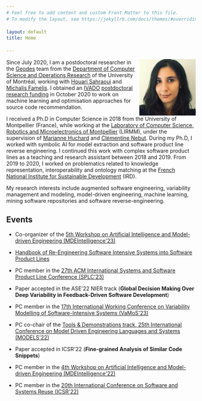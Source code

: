 ```yaml
---
# Feel free to add content and custom Front Matter to this file.
# To modify the layout, see https://jekyllrb.com/docs/themes/#overriding-theme-defaults

layout: default
title: Home

---
```

<img src="./photo.png" style="float: right;" width = "150px" />

Since July 2020, I am a postdoctoral researcher in the [Geodes](http://geodes.iro.umontreal.ca/fr/) team from the [Department of Computer Science and Operations Research](https://diro.umontreal.ca/english/home/) of the University of Montréal, working with [Houari Sahraoui](http://www.iro.umontreal.ca/~sahraouh/) and [Michalis Famelis](https://michalis.famelis.info/). I obtained an [IVADO](https://ivado.ca/en/) [postdoctoral research funding](https://ivado.ca/en/scholarships-and-grants/postdoctoral-research-funding/) in October 2020 to work on machine learning and optimisation approaches for source code recommendation.  

I received a Ph.D in Computer Science in 2018 from the University of Montpellier (France), while working at the [Laboratory of Computer Science, Robotics and Microelectronics of Montpellier](https://www.lirmm.fr/) (LIRMM), under the supervision of [Marianne Huchard](https://marianne-huchard.fr/) and [Clémentine Nebut](http://www.lirmm.fr/users/utilisateurs-lirmm/clementine-nebut). During my Ph.D, I worked with symbolic AI for model extraction and software product line reverse engineering. I continued this work with complex software product lines as a teaching and research assistant between 2018 and 2019. From 2019 to 2020, I worked on problematics related to knowledge representation, interoperability and ontology matching at the [French National Institute for Sustainable Development](https://www.ird.fr/) (IRD).  

My research interests include augmented software engineering, variability management and modeling, model-driven engineering, machine learning, mining software repositories and software reverse-engineering.

## Events

* Co-organizer of the [5th Workshop on Artificial Intelligence and Model-driven Engineering (MDEIntelligence'23)](https://mde-intelligence.github.io/)

* [Handbook of Re-Engineering Software Intensive Systems into Software Product Lines](https://link.springer.com/book/10.1007/978-3-031-11686-5)

* PC member in the [27th ACM International Systems and Software Product Line Conference (SPLC'23)](https://2023.splc.net/)

* Paper accepted in the ASE'22 NIER track (__Global Decision Making Over Deep Variability in Feedback-Driven Software Development__)

* PC member in the [17th International Working Conference on Variability Modelling of Software-Intensive Systems (VaMoS'23)](https://vamos2023.sdu.dk/)

* PC co-chair of the [Tools & Demonstrations track, 25th International Conference on Model Driven Engineering Languages and Systems (MODELS'22)](https://conf.researchr.org/track/models-2022/models-2022-tools---demonstrations)

* Paper accepted in ICSR'22 (__Fine-grained Analysis of Similar Code Snippets__)

* PC member in the [4th Workshop on Artificial Intelligence and Model-driven Engineering (MDEIntelligence'22)](https://mde-intelligence.github.io/)

* PC member in the [20th International Conference on Software and Systems Reuse (ICSR'22)](https://icsr2022v2.wp.imt.fr/)